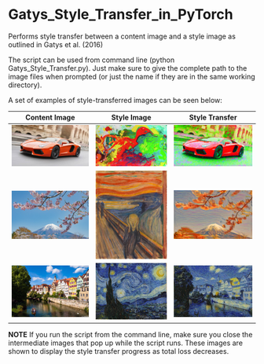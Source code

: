 # Gatys_Style_Transfer_in_PyTorch
Performs style transfer between a content image and a style image as outlined in Gatys et al. (2016)

The script can be used from command line (python Gatys_Style_Transfer.py). Just make sure to give the complete path to the image files when prompted (or just the name if they are in the same working directory).

A set of examples of style-transferred images can be seen below:

Content Image               |  Style Image                        | Style Transfer                                  |
----------------------------|-------------------------------------|-------------------------------------------------|
![Lambo-Original](lambo.jpg)|![playful_spring](playful_spring.jpg)|![style transferred](Style_transferred_lambo.png)|
![Fuji](Cherry_Fuji.jpg)    |![munch](munch_scream.jpg)           |![style transferred](Style_transferred_fuji.png) |
![Tubingen1](tubingen.jpeg) |![starry](starry_night.jpg)          |![Tubingen2](Style_transferred_Tubingen.png)

**NOTE** If you run the script from the command line, make sure you close the intermediate images that pop up while the script runs. These images are shown to display the style transfer progress as total loss decreases.
